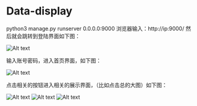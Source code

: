 # Data-display

python3  manage.py runserver 0.0.0.0:9000
浏览器输入：http://ip:9000/
然后就会跳转到登陆界面如下图：

![Alt text](http://121.201.68.21:8080/static/2.png)

输入账号密码，进入首页界面，如下图：

 ![Alt text](http://121.201.68.21:8080/static/3.png)
 
点击相关的按钮进入相关的展示界面，（比如点击总的大图）如下图：

 ![Alt text](http://121.201.68.21:8080/static/1.png)
 ![Alt text](http://121.201.68.21:8080/static/4.png)
 ![Alt text](http://121.201.68.21:8080/static/5.png)
 
